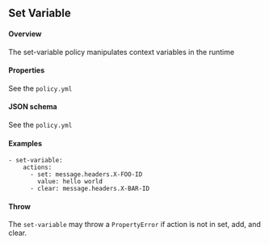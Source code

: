 ## Set Variable

#### Overview
The set-variable policy manipulates context variables in the runtime

#### Properties
See the `policy.yml`

#### JSON schema
See the `policy.yml`

#### Examples
```
- set-variable:
    actions:
      - set: message.headers.X-FOO-ID
        value: hello world
      - clear: message.headers.X-BAR-ID
```

#### Throw
The `set-variable` may throw a `PropertyError` if action is not in set, add, and clear.
